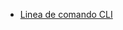 * [Linea de comando CLI](https://medium.com/netscapea-guide-to-create-a-nodejs-command-line-package-c2166ad0452e)

